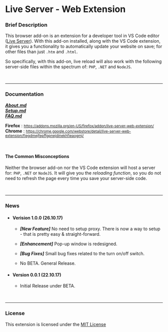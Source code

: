 # Live Server - Web Extension
<!-- >**HELP! NEEDS A GOOD DOCUMENTATION [#4](https://github.com/ritwickdey/live-server-web-extension/issues/4)** -->

### Brief Description
This browser add-on is an extension for a developer tool in VS Code editor ([Live Server](https://marketplace.visualstudio.com/items?itemName=ritwickdey.LiveServer)). With this add-on installed, along with the VS Code extension, it gives you a functionality to automatically update your website on save; for other files than just `.htm` and `.html`.

So specifically, with this add-on, live reload will also work with the following server-side files within the spectrum of: `PHP`, `.NET` and `NodeJS`.

<br><hr>

### Documentation
***[About.md](./docs/About.md)***  
***[Setup.md](./docs/Setup.md)***  
***[FAQ.md](./docs/FAQ.md)***  

**Firefox** : <small>https://addons.mozilla.org/en-US/firefox/addon/live-server-web-extension/</small>  
**Chrome** : <small>https://chrome.google.com/webstore/detail/live-server-web-extension/fiegdmejfepffgpnejdinekhfieaogmj/</small>  

<br>

#### The Common Misconceptions
Neither the browser add-on nor the VS Code extension will host a server for: `PHP`, `.NET` or `NodeJS`. It will give you the *reloading function*, so you do not need to refresh the page every time you save your server-side code.

<br><hr>

### News
* #### Verision 1.0.0 (26.10.17)
    * ***[New Feature]*** No need to setup proxy. There is now a way to setup - that is pretty easy & straight-forward.

    * ***[Enhancement]*** Pop-up window is redesigned.

    * ***[Bug Fixes]*** Small bug fixes related to the turn on/off switch.

    * No BETA. General Release.
* #### Version 0.0.1 (22.10.17)
    *  Initial Release under BETA.

<br><hr>


### License
This extension is licensed under the [MIT License](./LICENSE)
